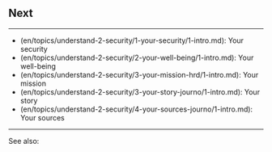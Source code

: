 
## Next

---
- (en/topics/understand-2-security/1-your-security/1-intro.md): Your security
- (en/topics/understand-2-security/2-your-well-being/1-intro.md): Your well-being
- (en/topics/understand-2-security/3-your-mission-hrd/1-intro.md): Your mission
- (en/topics/understand-2-security/3-your-story-journo/1-intro.md): Your story
- (en/topics/understand-2-security/4-your-sources-journo/1-intro.md): Your sources
---
See also: 
